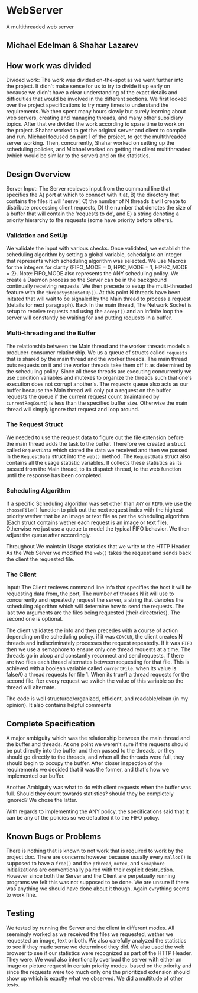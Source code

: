 # WebServer
A multithreaded web server

## Michael Edelman & Shahar Lazarev

## How work was divided
Divided work: The work was divided on-the-spot as we went further into the project. It didn't make sense for us to try to divide it up early on because we didn't have a clear understanding of the exact details and difficulties that would be involved in the different sections. We first looked over the project specifications to try many times to understand the requirements. We then spent many hours slowly but surely learning about web servers, creating and managing threads, and many other subsidiary topics. After that we divided the work according to spare time to work on the project. Shahar worked to get the original server and client to compile and run. Michael focused on part 1 of the project, to get the multithreaded server working. Then, concurrently, Shahar worked on setting up the scheduling policies, and Michael worked on getting the client multithreaded (which would be similar to the server) and on the statistics.

## Design Overview

Server Input: The Server recieves input from the command line that specifies the A) port at which to connect with it at, B) the directory that contains the files it will 'serve', C) the number of N threads it will create to distribute processing client requests, D) the number that denotes the size of a buffer that will contain the 'requests to do', and E) a string denoting a priority hierarchy to the requests (some have priority before others).

### Validation and SetUp
We validate the input with various checks. Once validated, we establish the scheduling algorithm by setting a global variable, schedalg to an integer that represents which scheduling algorithm was selected. We use Macros for the integers for clarity {FIFO_MODE = 0, HPIC_MODE = 1, HPHC_MODE = 2}. Note: FIFO_MODE also represents the ANY scheduling policy. We create a Daemon process so the Server can be in the background continually receiving requests. We then precede to setup the multi-threaded feature with the `threadSystemSetUp()`. At this point N threads have been initated that will wait to be signaled by the Main thread to process a request (details for next paragraph). Back In the main thread, The Network Socket is setup to receive requests and using the `accept()` and an infinite loop the server will constantly be waiting for and putting requests in a buffer.

### Multi-threading and the Buffer
The relationship between the Main thread and the worker threads models a producer-consumer relationship. We us a queue of structs called `requests` that is shared by the main thread and the worker threads. The main thread puts requests on it and the worker threads take them off it as determined by the scheduling policy. Since all these threads are executing concurrently we use condition variables and mutexes to organize the threads such that one's execution does not corrupt another's. The `requests` queue also acts as our buffer because the Main thread will only put a request on the buffer requests the queue if the current request count (maintained by `currentReqCount`) is less than the specified buffer size. Otherwise the main thread will simply ignore that request and loop around.

### The Request Struct
We needed to use the request data to figure out the file extension before the main thread adds the task to the buffer. Therefore we created a struct called `RequestData` which stored the data we received and then we passed in the `RequestData` struct into the `web()` method. The `RequestData` struct also contains all the usage statistic variables. It collects these statistics as its passed from the Main thread, to its dispatch thread, to the web function until the response has been completed.

### Scheduling Algorithm 
If a specific Scheduling algorithm was set other than `ANY` or `FIFO`, we use the `chooseFile()` function to pick out the next request index with the highest priority wether that be an image or text file as per the scheduling algorithm (Each struct contains wether each request is an image or text file). Otherwise we just use a queue to model the typical FIFO behavior. We then adjust the queue after accordingly.

Throughout We maintain Usage statistics that we write to the HTTP Header. As the Web Server we modified the `web()` takes the request and sends back the client the requested file.

### The Client 
Input: The Client recieves command line info that specifies the host it will be requesting data from, the port, The number of threads N it will use to concurrently and repeatedly request the server, a string that denotes the scheduling algorithm which will determine how to send the requests. The last two arguments are the files being requested (their directories). The second one is optional.

The client validates the info and then precedes with a course of action depending on the scheduling policy. if it was `CONCUR`, the client creates N threads and indiscriminately processes the request repeatedly. If it was `FIFO` then we use a semaphore to ensure only one thread requests at a time. The threads go in aloop and constantly reconnect and send requests. If there are two files each thread alternates between requesting for that file. This is achieved with a boolean variable called `currentFile`. when its value is false/0 a thread requests for file 1. When its true/1 a thread requests for the second file. fter every request we switch the value of this variable so the thread will alternate.

The code is well structured/organized, efficient, and readable/clean (in my opinion). It also contains helpful comments

## Complete Specification
A major ambiguity which was the relationship between the main thread and the buffer and threads. At one point we weren't sure if the requests should be put directly into the buffer and then passed to the threads, or they should go directly to the threads, and when all the threads were full, they should begin to occupy the buffer. After closer inspection of the requirements we decided that it was the former, and that's how we implemented our buffer.

Another Ambiguity was what to do with client requests when the buffer was full. Should they count towards statistics? should they be completely ignored? We chose the latter.

With regards to implementing the ANY policy, the specifications said that it can be any of the policies so we defaulted it to the FIFO policy.

## Known Bugs or Problems
There is nothing that is known to not work that is required to work by the project doc. There are concerns however because usually every `malloc()` is supposed to have a `free()` and the `pthread`, `mutex`, and `semaphore` initializations are conventionally paired with their explicit destruction. However since both the Server and the Client are perpetually running programs we felt this was not supposed to be done. We are unsure if there was anything we should have done about it though. Again evrything seems to work fine.

## Testing
We tested by running the Server and the client in different modes. All seemingly worked as we received the files we requested, wether we requested an image, text or both. We also carefully analyzed the statistics to see if they made sense we determined they did. We also used the web browser to see if our statistics were recognized as part of the HTTP Header. They were. We woul also intentionally overload the server with either an image or picture request in certain priority modes. based on the priority and since the requests were too much only one the prioritized extension should show up which is exactly what we observed. We did a multitude of other tests.

